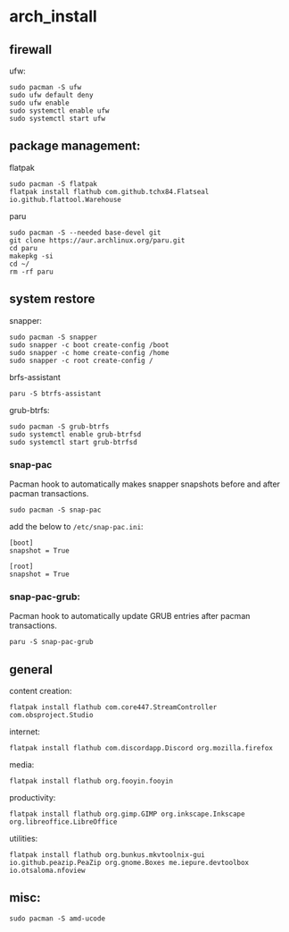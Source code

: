 # arch_install
## firewall
ufw:
```
sudo pacman -S ufw
sudo ufw default deny
sudo ufw enable
sudo systemctl enable ufw
sudo systemctl start ufw
```
## package management:
flatpak
```
sudo pacman -S flatpak
flatpak install flathub com.github.tchx84.Flatseal io.github.flattool.Warehouse
```
paru
```
sudo pacman -S --needed base-devel git
git clone https://aur.archlinux.org/paru.git
cd paru
makepkg -si
cd ~/
rm -rf paru
```
## system restore
snapper:
```
sudo pacman -S snapper
sudo snapper -c boot create-config /boot
sudo snapper -c home create-config /home
sudo snapper -c root create-config /
```
brfs-assistant
```
paru -S btrfs-assistant
```
grub-btrfs:
```
sudo pacman -S grub-btrfs
sudo systemctl enable grub-btrfsd
sudo systemctl start grub-btrfsd
```
### snap-pac
Pacman hook to automatically makes snapper snapshots before and after pacman transactions.
```
sudo pacman -S snap-pac
```
add the below to `/etc/snap-pac.ini`:
```
[boot]
snapshot = True

[root]
snapshot = True
```
### snap-pac-grub:
Pacman hook to automatically update GRUB entries after pacman transactions.
```
paru -S snap-pac-grub
```
## general
content creation:
```
flatpak install flathub com.core447.StreamController com.obsproject.Studio
```
internet:
```
flatpak install flathub com.discordapp.Discord org.mozilla.firefox
```
media:
```
flatpak install flathub org.fooyin.fooyin
```
productivity:
```
flatpak install flathub org.gimp.GIMP org.inkscape.Inkscape org.libreoffice.LibreOffice
```
utilities:
```
flatpak install flathub org.bunkus.mkvtoolnix-gui io.github.peazip.PeaZip org.gnome.Boxes me.iepure.devtoolbox io.otsaloma.nfoview
```
## misc:
```
sudo pacman -S amd-ucode
```
